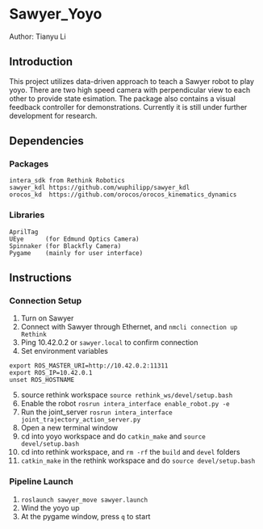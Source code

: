 # Sawyer_Yoyo
Author: Tianyu Li


## Introduction
This project utilizes data-driven approach to teach a Sawyer robot to play yoyo. There are two high speed camera with perpendicular view to each other to provide state esimation. The package also contains a visual feedback controller for demonstrations. Currently it is still under further development for research.

## Dependencies
### Packages
```
intera_sdk from Rethink Robotics
sawyer_kdl https://github.com/wuphilipp/sawyer_kdl  
orocos_kd  https://github.com/orocos/orocos_kinematics_dynamics
```
### Libraries
```
AprilTag
UEye      (for Edmund Optics Camera)
Spinnaker (for Blackfly Camera)
Pygame    (mainly for user interface)
```

## Instructions

### Connection Setup
1. Turn on Sawyer
2. Connect with Sawyer through Ethernet, and ```nmcli connection up Rethink```
3. Ping 10.42.0.2 or ```sawyer.local``` to confirm connection
4. Set environment variables
  ```
  export ROS_MASTER_URI=http://10.42.0.2:11311
  export ROS_IP=10.42.0.1
  unset ROS_HOSTNAME
  ```
5. source rethink workspace ```source rethink_ws/devel/setup.bash```
6. Enable the robot ```rosrun intera_interface enable_robot.py -e```
7. Run the joint_server ```rosrun intera_interface joint_trajectory_action_server.py```
8. Open a new terminal window
9. cd into yoyo workspace and do ```catkin_make``` and ```source devel/setup.bash```
10. cd into rethink workspace, and ```rm -rf``` the ```build``` and ```devel``` folders
11. ```catkin_make``` in the rethink workspace and do ```source devel/setup.bash```

### Pipeline Launch
1. ```roslaunch sawyer_move sawyer.launch```
2. Wind the yoyo up
3. At the pygame window, press ```q``` to start

